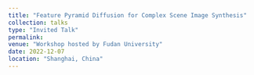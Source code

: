 ```yaml
---
title: "Feature Pyramid Diffusion for Complex Scene Image Synthesis"
collection: talks
type: "Invited Talk"
permalink: 
venue: "Workshop hosted by Fudan University"
date: 2022-12-07
location: "Shanghai, China"
---
```

